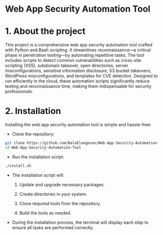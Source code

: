 # Web App Security Automation Tool 

# 1. About the project

This project is a comprehensive web app security automation tool crafted with Python and Bash scripting. It streamlines reconnaissance—a critical phase in penetration testing—by automating repetitive tasks. The tool includes scripts to detect common vulnerabilities such as cross-site scripting (XSS), subdomain takeover, open directories, server misconfigurations, sensitive information disclosure, S3 bucket takeovers, WordPress misconfigurations, and templates for CVE detection. Designed to run efficiently in the cloud, these automation scripts significantly reduce testing and reconnaissance time, making them indispensable for security professionals.

# 2. Installation

Installing the web app security automation tool is simple and hassle-free:

- Clone the repository:
```sh
git clone https://github.com/BalaElangovan/Web-App-Security-Automation-Tool
cd Web-App-Security-Automation-Tool
```

- Run the installation script:
```sh
./install.sh
```

- The installation script will:

   1. Update and upgrade necessary packages.

   2. Create directories in your system.

   3. Clone required tools from the repository.

   4. Build the tools as needed. 

- During the installation process, the terminal will display each step to ensure all tasks are performed correctly.
